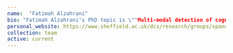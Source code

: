 ```yaml
---
name:  "Fatimah Alzahrani"
bio: "Fatimah Alzahrani's PhD topic is \""Multi-modal detection of cognitive decline\"". I co-supervise her with [Steve Maddock](https://www.sheffield.ac.uk/dcs/people/academic/steve-maddock)."
personal_website: https://www.sheffield.ac.uk/dcs/research/groups/spandh
collection: team
active: current
---
```

